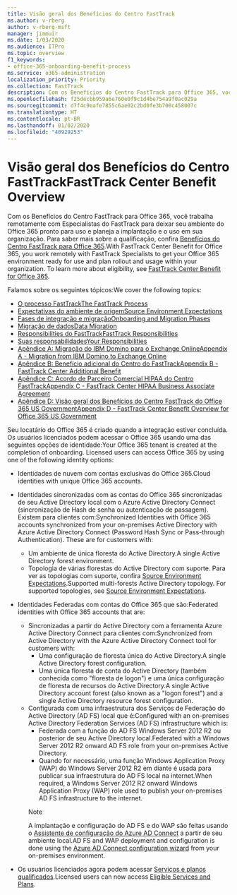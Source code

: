 ```yaml
---
title: Visão geral dos Benefícios do Centro FastTrack
ms.author: v-rberg
author: v-rberg-msft
manager: jimmuir
ms.date: 1/03/2020
ms.audience: ITPro
ms.topic: overview
f1_keywords:
- office-365-onboarding-benefit-process
ms.service: o365-administration
localization_priority: Priority
ms.collection: FastTrack
description: Com os Benefícios do Centro FastTrack para Office 365, você trabalha remotamente com Especialistas do FastTrack para deixar seu ambiente do Office 365 pronto para uso e planeja a implantação e o uso em sua organização. Para saber mais sobre a qualificação, confira Benefícios do Centro FastTrack para Office 365.
ms.openlocfilehash: f25decbb959a6e760e0f9c1d4be754a9f0ac029a
ms.sourcegitcommit: d7f4c9eafe7855c6ae02c2bd0fe3b700c458007c
ms.translationtype: HT
ms.contentlocale: pt-BR
ms.lasthandoff: 01/02/2020
ms.locfileid: "40929253"
---
```

# <a name="fasttrack-center-benefit-overview"></a><span data-ttu-id="5952b-104">Visão geral dos Benefícios do Centro FastTrack</span><span class="sxs-lookup"><span data-stu-id="5952b-104">FastTrack Center Benefit Overview</span></span>

<span data-ttu-id="5952b-p102">Com os Benefícios do Centro FastTrack para Office 365, você trabalha remotamente com Especialistas do FastTrack para deixar seu ambiente do Office 365 pronto para uso e planeja a implantação e o uso em sua organização. Para saber mais sobre a qualificação, confira [Benefícios do Centro FastTrack para Office 365](O365-fasttrack-benefit-for-office-365.md).</span><span class="sxs-lookup"><span data-stu-id="5952b-p102">With FastTrack Center Benefit for Office 365, you work remotely with FastTrack Specialists to get your Office 365 environment ready for use and plan rollout and usage within your organization. To learn more about eligibility, see [FastTrack Center Benefit for Office 365](O365-fasttrack-benefit-for-office-365.md).</span></span>
  
<span data-ttu-id="5952b-107">Falamos sobre os seguintes tópicos:</span><span class="sxs-lookup"><span data-stu-id="5952b-107">We cover the following topics:</span></span>
- [<span data-ttu-id="5952b-108">O processo FastTrack</span><span class="sxs-lookup"><span data-stu-id="5952b-108">The FastTrack Process</span></span>](O365-fasttrack-process.md) 
- [<span data-ttu-id="5952b-109">Expectativas do ambiente de origem</span><span class="sxs-lookup"><span data-stu-id="5952b-109">Source Environment Expectations</span></span>](O365-source-environment-expectations.md)
- [<span data-ttu-id="5952b-110">Fases de integração e migração</span><span class="sxs-lookup"><span data-stu-id="5952b-110">Onboarding and Migration Phases</span></span>](O365-onboarding-and-migration.md)
- [<span data-ttu-id="5952b-111">Migração de dados</span><span class="sxs-lookup"><span data-stu-id="5952b-111">Data Migration</span></span>](O365-data-migration.md)
- [<span data-ttu-id="5952b-112">Responsibilities do FastTrack</span><span class="sxs-lookup"><span data-stu-id="5952b-112">FastTrack Responsibilities</span></span>](O365-fasttrack-responsibilities.md)
- [<span data-ttu-id="5952b-113">Suas responsabilidades</span><span class="sxs-lookup"><span data-stu-id="5952b-113">Your Responsibilities</span></span>](O365-your-responsibilities.md) 
- [<span data-ttu-id="5952b-114">Apêndice A: Migração do IBM Domino para o Exchange Online</span><span class="sxs-lookup"><span data-stu-id="5952b-114">Appendix A - Migration from IBM Domino to Exchange Online</span></span>](O365-from-ibm-domino-to-exchange-online.md)
- [<span data-ttu-id="5952b-115">Apêndice B: Benefício adicional do Centro do FastTrack</span><span class="sxs-lookup"><span data-stu-id="5952b-115">Appendix B - FastTrack Center Additional Benefit</span></span>](O365-fasttrack-additional-benefits.md)
- [<span data-ttu-id="5952b-116">Apêndice C: Acordo de Parceiro Comercial HIPAA do Centro FastTrack</span><span class="sxs-lookup"><span data-stu-id="5952b-116">Appendix C - FastTrack Center HIPAA Business Associate Agreement</span></span>](O365-hipaa-business-associate-agreement.md)
- [<span data-ttu-id="5952b-117">Apêndice D: Visão geral dos Benefícios do Centro FastTrack do Office 365 US Government</span><span class="sxs-lookup"><span data-stu-id="5952b-117">Appendix D - FastTrack Center Benefit Overview for Office 365 US Government</span></span>](US-Gov-appendix-overview.md)
    
<span data-ttu-id="5952b-p103">Seu locatário do Office 365 é criado quando a integração estiver concluída. Os usuários licenciados podem acessar o Office 365 usando uma das seguintes opções de identidade:</span><span class="sxs-lookup"><span data-stu-id="5952b-p103">Your Office 365 tenant is created at the completion of onboarding. Licensed users can access Office 365 by using one of the following identity options:</span></span>
- <span data-ttu-id="5952b-120">Identidades de nuvem com contas exclusivas do Office 365.</span><span class="sxs-lookup"><span data-stu-id="5952b-120">Cloud identities with unique Office 365 accounts.</span></span>
- <span data-ttu-id="5952b-p104">Identidades sincronizadas com as contas do Office 365 sincronizadas de seu Active Directory local com o Azure Active Directory Connect (sincronização de Hash de senha ou autenticação de passagem). Existem para clientes com:</span><span class="sxs-lookup"><span data-stu-id="5952b-p104">Synchronized Identities with Office 365 accounts synchronized from your on-premises Active Directory with Azure Active Directory Connect (Password Hash Sync or Pass-through Authentication). These are for customers with:</span></span>
  - <span data-ttu-id="5952b-123">Um ambiente de única floresta do Active Directory.</span><span class="sxs-lookup"><span data-stu-id="5952b-123">A single Active Directory forest environment.</span></span>
  - <span data-ttu-id="5952b-p105">Topologia de várias florestas do Active Directory com suporte. Para ver as topologias com suporte, confira [Source Environment Expectations](O365-source-environment-expectations.md).</span><span class="sxs-lookup"><span data-stu-id="5952b-p105">Supported multi-forests Active Directory topology. For supported topologies, see [Source Environment Expectations](O365-source-environment-expectations.md).</span></span>
- <span data-ttu-id="5952b-126">Identidades Federadas com contas do Office 365 que são:</span><span class="sxs-lookup"><span data-stu-id="5952b-126">Federated identities with Office 365 accounts that are:</span></span>
  - <span data-ttu-id="5952b-127">Sincronizadas a partir do Active Directory com a ferramenta Azure Active Directory Connect para clientes com:</span><span class="sxs-lookup"><span data-stu-id="5952b-127">Synchronized from Active Directory with the Azure Active Directory Connect tool for customers with:</span></span>
      - <span data-ttu-id="5952b-128">Uma configuração de floresta única do Active Directory.</span><span class="sxs-lookup"><span data-stu-id="5952b-128">A single Active Directory forest configuration.</span></span>
      - <span data-ttu-id="5952b-129">Uma única floresta de conta do Active Directory (também conhecida como "floresta de logon") e uma única configuração de floresta de recursos do Active Directory.</span><span class="sxs-lookup"><span data-stu-id="5952b-129">A single Active Directory account forest (also known as a "logon forest") and a single Active Directory resource forest configuration.</span></span>
  - <span data-ttu-id="5952b-130">Configurada com uma infraestrutura dos Serviços de Federação do Active Directory (AD FS) local que é:</span><span class="sxs-lookup"><span data-stu-id="5952b-130">Configured with an on-premises Active Directory Federation Services (AD FS) infrastructure which is:</span></span>
      - <span data-ttu-id="5952b-131">Federada com a função do AD FS Windows Server 2012 R2 ou posterior de seu Active Directory local.</span><span class="sxs-lookup"><span data-stu-id="5952b-131">Federated with a Windows Server 2012 R2 onward AD FS role from your on-premises Active Directory.</span></span>
      - <span data-ttu-id="5952b-132">Quando for necessário, uma função Windows Application Proxy (WAP) do Windows Server 2012 R2 em diante é usada para publicar sua infraestrutura do AD FS local na internet.</span><span class="sxs-lookup"><span data-stu-id="5952b-132">When required, a Windows Server 2012 R2 onward Windows Application Proxy (WAP) role used to publish your on-premises AD FS infrastructure to the internet.</span></span>
    > [!NOTE]
    > <span data-ttu-id="5952b-133">A implantação e configuração do AD FS e do WAP são feitas usando o [Assistente de configuração do Azure AD Connect](https://go.microsoft.com/fwlink/?linkid=844794) a partir de seu ambiente local.</span><span class="sxs-lookup"><span data-stu-id="5952b-133">AD FS and WAP deployment and configuration is done using the [Azure AD Connect configuration wizard](https://go.microsoft.com/fwlink/?linkid=844794) from your on-premises environment.</span></span> 
  
- <span data-ttu-id="5952b-134">Os usuários licenciados agora podem acessar [Serviços e planos qualificados](M365-eligible-services-and-plans.md).</span><span class="sxs-lookup"><span data-stu-id="5952b-134">Licensed users can now access [Eligible Services and Plans](M365-eligible-services-and-plans.md).</span></span>
    

 
